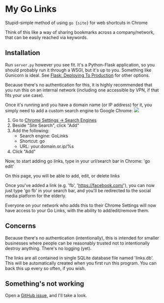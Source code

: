 # My Go Links
Stupid-simple method of using `go {site}` for web shortcuts in Chrome

Think of this like a way of sharing bookmarks across a company/network, that can be easily reached via keywords.


## Installation
Run `server.py` however you see fit. It's a Python-Flask application, 
so you should probably run it through a WSGI, but it's up to you. Something like Gunicorn is ideal.
See [Flask: Deploying To Production](https://flask.palletsprojects.com/en/3.0.x/deploying/) for other options.

Because there's no authentication for this, it is highly recommended that you run this on an internal network 
(including one accessible by VPN, if that fits your use case).

Once it's running and you have a domain name (or IP address) for it, 
you simply need to add a custom search engine to Google Chrome:
![](https://github.com/thewhaleking/mygolinks/blob/main/installation/golinks.gif)

1. Go to [Chrome Settings -> Search Engines](chrome://settings/searchEngines)
2. Beside "Site Search", click "Add"
3. Add the following:
    - Search engine: GoLinks
    - Shortcut: go
    - URL: your.domain.or.ip/%s
4. Click "Add"

Now, to start adding go links, type in your url/search bar in Chrome: 'go edit'

On this page, you will be able to add, edit, or delete links

Once you've added a link (e.g. 'fb', 'https://facebook.com/'), you can now just type 'go fb' in your search bar,
and you'll be redirected to the social media platform for the elderly.

Everyone on your network who adds this to their Chrome Settings will now have access to your Go Links,
with the ability to add/edit/remove them. 

## Concerns
Because there's no authentication (intentionally), this is intended for smaller businesses where people can
be reasonably trusted not to intentionally destroy anything. There's no logging (yet).

The links are all contained in single SQLite database file named 'links.db'. This will be automatically created when you
first run this program. You can back this up every so often, if you wish. 

## Something's not working
Open a [GitHub issue](https://github.com/thewhaleking/mygolinks/issues), and I'll take a look.
